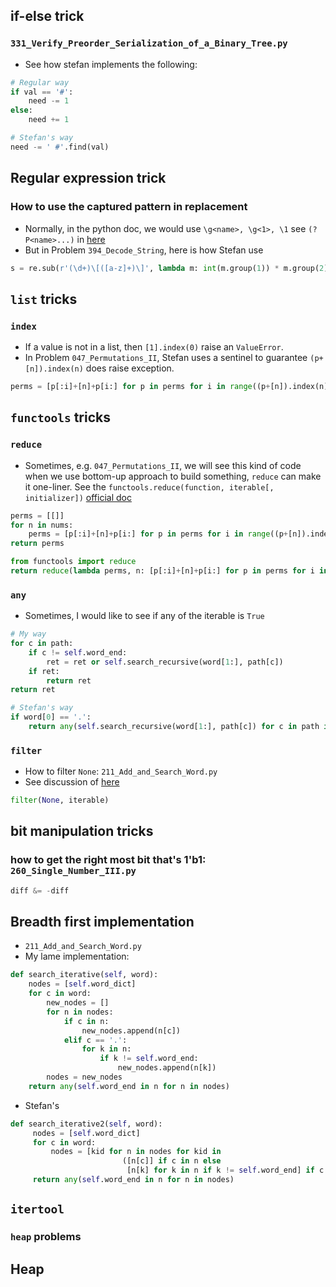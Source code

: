 
## if-else trick

### `331_Verify_Preorder_Serialization_of_a_Binary_Tree.py`

* See how stefan implements the following:

```python
# Regular way
if val == '#':
    need -= 1
else:
    need += 1

# Stefan's way
need -= ' #'.find(val)
```

## Regular expression trick

### How to use the captured pattern in replacement

* Normally, in the python doc, we would use `\g<name>, \g<1>, \1`
  see `(?P<name>...)` in [here](https://docs.python.org/3/library/re.html)
* But in Problem `394_Decode_String`, here is how Stefan use

```python
s = re.sub(r'(\d+)\[([a-z]+)\]', lambda m: int(m.group(1)) * m.group(2), s)
```

## `list` tricks

### `index`

* If a value is not in a list, then `[1].index(0)` raise an `ValueError`.
* In Problem `047_Permutations_II`, Stefan uses a sentinel to guarantee
  `(p+[n]).index(n)` does raise exception.

```python
perms = [p[:i]+[n]+p[i:] for p in perms for i in range((p+[n]).index(n)+1)]
```

## `functools` tricks

### `reduce`

* Sometimes, e.g. `047_Permutations_II`, we will see this kind of code when we use bottom-up
  approach to build something, `reduce` can make it one-liner.
  See the `functools.reduce(function, iterable[, initializer])`
  [official doc](https://docs.python.org/3/library/functools.html#functools.reduce)

```python
perms = [[]]
for n in nums:
    perms = [p[:i]+[n]+p[i:] for p in perms for i in range((p+[n]).index(n)+1)]
return perms

from functools import reduce
return reduce(lambda perms, n: [p[:i]+[n]+p[i:] for p in perms for i in range((p+[n]).index(n)+1)], nums, [[]])
```

### `any`

* Sometimes, I would like to see if any of the iterable is `True`

```python
# My way
for c in path:
    if c != self.word_end:
        ret = ret or self.search_recursive(word[1:], path[c])
    if ret:
        return ret
return ret

# Stefan's way
if word[0] == '.':
    return any(self.search_recursive(word[1:], path[c]) for c in path if c != self.word_end)
```

### `filter`

* How to filter `None`: `211_Add_and_Search_Word.py`
* See discussion of [here](https://stackoverflow.com/questions/16096754/remove-none-value-from-a-list-without-removing-the-0-value)

```python
filter(None, iterable)
```


## bit manipulation tricks

### how to get the right most bit that's 1'b1: `260_Single_Number_III.py`

```python
diff &= -diff
```

## Breadth first implementation

* `211_Add_and_Search_Word.py`
* My lame implementation:

```python
def search_iterative(self, word):
    nodes = [self.word_dict]
    for c in word:
        new_nodes = []
        for n in nodes:
            if c in n:
                new_nodes.append(n[c])
            elif c == '.':
                for k in n:
                    if k != self.word_end:
                        new_nodes.append(n[k])
        nodes = new_nodes
    return any(self.word_end in n for n in nodes)
```

* Stefan's

```python
def search_iterative2(self, word):
     nodes = [self.word_dict]
     for c in word:
         nodes = [kid for n in nodes for kid in
                         ([n[c]] if c in n else
                          [n[k] for k in n if k != self.word_end] if c == '.' else [])]
     return any(self.word_end in n for n in nodes)
```

## `itertool`

### `heap` problems

## Heap
